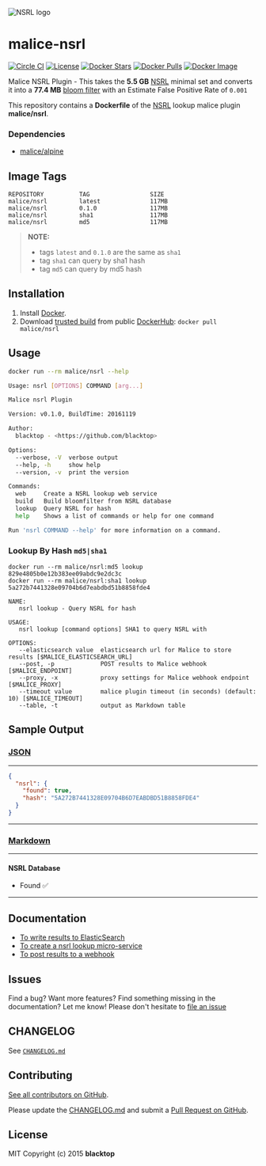 ![NSRL logo](https://raw.githubusercontent.com/malice-plugins/nsrl/master/docs/logo.png)

# malice-nsrl

[![Circle CI](https://circleci.com/gh/malice-plugins/nsrl.png?style=shield)](https://circleci.com/gh/malice-plugins/nsrl) [![License](http://img.shields.io/:license-mit-blue.svg)](http://doge.mit-license.org) [![Docker Stars](https://img.shields.io/docker/stars/malice/nsrl.svg)](https://hub.docker.com/r/malice/nsrl/) [![Docker Pulls](https://img.shields.io/docker/pulls/malice/nsrl.svg)](https://hub.docker.com/r/malice/nsrl/) [![Docker Image](https://img.shields.io/badge/docker%20image-117MB-blue.svg)](https://hub.docker.com/r/malice/nsrl/)

Malice NSRL Plugin - This takes the **5.5 GB** [NSRL](http://www.nsrl.nist.gov/Downloads.htm) minimal set and converts it into a **77.4 MB** [bloom filter](https://en.wikipedia.org/wiki/Bloom_filter) with an Estimate False Positive Rate of `0.001`

This repository contains a **Dockerfile** of the [NSRL](http://www.nsrl.nist.gov) lookup malice plugin **malice/nsrl**.

### Dependencies

- [malice/alpine](https://hub.docker.com/r/malice/alpine/)

## Image Tags

```
REPOSITORY          TAG                 SIZE
malice/nsrl         latest              117MB
malice/nsrl         0.1.0               117MB
malice/nsrl         sha1                117MB
malice/nsrl         md5                 117MB
```

> **NOTE:**
>
> - tags `latest` and `0.1.0` are the same as `sha1`
> - tag `sha1` can query by sha1 hash
> - tag `md5` can query by md5 hash

## Installation

1. Install [Docker](https://www.docker.io/).
2. Download [trusted build](https://hub.docker.com/r/malice/nsrl/) from public [DockerHub](https://hub.docker.com): `docker pull malice/nsrl`

## Usage

```bash
docker run --rm malice/nsrl --help

Usage: nsrl [OPTIONS] COMMAND [arg...]

Malice nsrl Plugin

Version: v0.1.0, BuildTime: 20161119

Author:
  blacktop - <https://github.com/blacktop>

Options:
  --verbose, -V  verbose output
  --help, -h     show help
  --version, -v  print the version

Commands:
  web     Create a NSRL lookup web service
  build   Build bloomfilter from NSRL database
  lookup  Query NSRL for hash
  help    Shows a list of commands or help for one command

Run 'nsrl COMMAND --help' for more information on a command.
```

### Lookup By Hash `md5|sha1`

```
docker run --rm malice/nsrl:md5 lookup 829e4805b0e12b383ee09abdc9e2dc3c
docker run --rm malice/nsrl:sha1 lookup 5a272b7441328e09704b6d7eabdbd51b8858fde4
```

```
NAME:
   nsrl lookup - Query NSRL for hash

USAGE:
   nsrl lookup [command options] SHA1 to query NSRL with

OPTIONS:
   --elasticsearch value  elasticsearch url for Malice to store results [$MALICE_ELASTICSEARCH_URL]
   --post, -p             POST results to Malice webhook [$MALICE_ENDPOINT]
   --proxy, -x            proxy settings for Malice webhook endpoint [$MALICE_PROXY]
   --timeout value        malice plugin timeout (in seconds) (default: 10) [$MALICE_TIMEOUT]
   --table, -t            output as Markdown table
```

## Sample Output

### [JSON](https://github.com/malice-plugins/nsrl/blob/master/docs/results.json)

---

```json
{
  "nsrl": {
    "found": true,
    "hash": "5A272B7441328E09704B6D7EABDBD51B8858FDE4"
  }
}
```

---

### [Markdown](https://github.com/malice-plugins/nsrl/blob/master/docs/SAMPLE.md)

---

#### NSRL Database

- Found :white_check_mark:

---

## Documentation

- [To write results to ElasticSearch](https://github.com/malice-plugins/nsrl/blob/master/docs/elasticsearch.md)
- [To create a nsrl lookup micro-service](https://github.com/malice-plugins/nsrl/blob/master/docs/web.md)
- [To post results to a webhook](https://github.com/malice-plugins/nsrl/blob/master/docs/callback.md)

## Issues

Find a bug? Want more features? Find something missing in the documentation? Let me know! Please don't hesitate to [file an issue](https://github.com/malice-plugins/nsrl/issues/new)

## CHANGELOG

See [`CHANGELOG.md`](https://github.com/malice-plugins/nsrl/blob/master/CHANGELOG.md)

## Contributing

[See all contributors on GitHub](https://github.com/malice-plugins/nsrl/graphs/contributors).

Please update the [CHANGELOG.md](https://github.com/malice-plugins/nsrl/blob/master/CHANGELOG.md) and submit a [Pull Request on GitHub](https://help.github.com/articles/using-pull-requests/).

## License

MIT Copyright (c) 2015 **blacktop**
